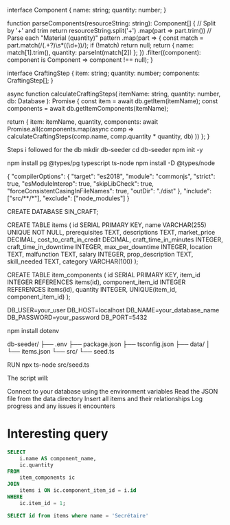 interface Component {
  name: string;
  quantity: number;
}

function parseComponents(resourceString: string): Component[] {
  // Split by '+' and trim
  return resourceString.split('+')
    .map(part => part.trim())
    // Parse each "Material (quantity)" pattern
    .map(part => {
      const match = part.match(/(.+?)\s*\((\d+)\)/);
      if (!match) return null;
      return {
        name: match[1].trim(),
        quantity: parseInt(match[2])
      };
    })
    .filter((component): component is Component => component !== null);
}



interface CraftingStep {
  item: string;
  quantity: number;
  components: CraftingStep[];
}

async function calculateCraftingSteps(
  itemName: string, 
  quantity: number, 
  db: Database
): Promise<CraftingStep> {
  const item = await db.getItem(itemName);
  const components = await db.getItemComponents(itemName);
  
  return {
    item: itemName,
    quantity,
    components: await Promise.all(components.map(async comp => 
      calculateCraftingSteps(comp.name, comp.quantity * quantity, db)
    ))
  };
}



Steps i followed for the db
mkdir db-seeder
cd db-seeder
npm init -y

npm install pg @types/pg typescript ts-node
npm install -D @types/node

{
  "compilerOptions": {
    "target": "es2018",
    "module": "commonjs",
    "strict": true,
    "esModuleInterop": true,
    "skipLibCheck": true,
    "forceConsistentCasingInFileNames": true,
    "outDir": "./dist"
  },
  "include": ["src/**/*"],
  "exclude": ["node_modules"]
}

CREATE DATABASE SIN_CRAFT;

CREATE TABLE items (
    id SERIAL PRIMARY KEY,
    name VARCHAR(255) UNIQUE NOT NULL,
    prerequisites TEXT,
    descriptions TEXT,
    market_price DECIMAL,
    cost_to_craft_in_credit DECIMAL,
    craft_time_in_minutes INTEGER,
    craft_time_in_downtime INTEGER,
    max_per_downtime INTEGER,
    location TEXT,
    malfunction TEXT,
    salary INTEGER,
    prop_description TEXT,
    skill_needed TEXT,
    category VARCHAR(100)
);

CREATE TABLE item_components (
    id SERIAL PRIMARY KEY,
    item_id INTEGER REFERENCES items(id),
    component_item_id INTEGER REFERENCES items(id),
    quantity INTEGER,
    UNIQUE(item_id, component_item_id)
);

DB_USER=your_user
DB_HOST=localhost
DB_NAME=your_database_name
DB_PASSWORD=your_password
DB_PORT=5432

npm install dotenv

db-seeder/
├── .env
├── package.json
├── tsconfig.json
├── data/
│   └── items.json
└── src/
    └── seed.ts

RUN
npx ts-node src/seed.ts

The script will:

Connect to your database using the environment variables
Read the JSON file from the data directory
Insert all items and their relationships
Log progress and any issues it encounters

# Interesting query

```sql
SELECT 
    i.name AS component_name,
    ic.quantity
FROM 
    item_components ic
JOIN 
    items i ON ic.component_item_id = i.id
WHERE 
    ic.item_id = 1;
```

```sql
SELECT id from items where name = 'Secrétaire'
```
